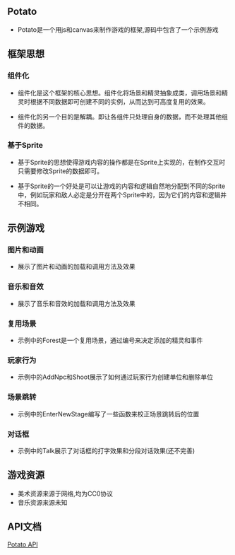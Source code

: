 ## Potato

   * Potato是一个用js和canvas来制作游戏的框架,源码中包含了一个示例游戏

## 框架思想

  ### 组件化

   * 组件化是这个框架的核心思想。组件化将场景和精灵抽象成类，调用场景和精灵时根据不同数据即可创建不同的实例，从而达到可高度复用的效果。

   * 组件化的另一个目的是解耦。即让各组件只处理自身的数据，而不处理其他组件的数据。

  ### 基于Sprite

   * 基于Sprite的思想使得游戏内容的操作都是在Sprite上实现的，在制作交互时只需要修改Sprite的数据即可。  

   * 基于Sprite的一个好处是可以让游戏的内容和逻辑自然地分配到不同的Sprite中，例如玩家和敌人必定是分开在两个Sprite中的，因为它们的内容和逻辑并不相同。

## 示例游戏

  ### 图片和动画

   * 展示了图片和动画的加载和调用方法及效果

  ### 音乐和音效

   * 展示了音乐和音效的加载和调用方法及效果

  ### 复用场景

   * 示例中的Forest是一个复用场景，通过编号来决定添加的精灵和事件

  ### 玩家行为

   * 示例中的AddNpc和Shoot展示了如何通过玩家行为创建单位和删除单位

  ### 场景跳转

   * 示例中的EnterNewStage编写了一些函数来校正场景跳转后的位置

  ### 对话框

   * 示例中的Talk展示了对话框的打字效果和分段对话效果(还不完善)

## 游戏资源

   * 美术资源来源于网络,均为CC0协议
   * 音乐资源来源未知

## API文档

   [Potato API](https://www.yuque.com/books/share/662514e0-513d-44b6-9f95-343b279351b8?#)

